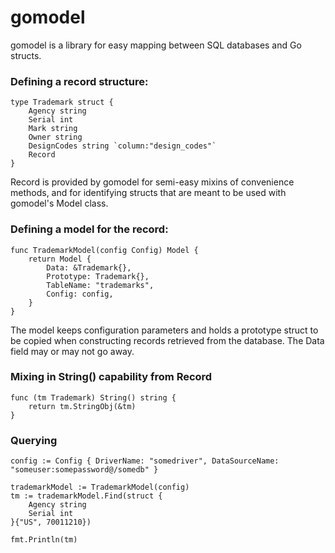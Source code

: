 gomodel
=======
gomodel is a library for easy mapping between SQL databases and Go structs.

### Defining a record structure:
```
type Trademark struct {
	Agency string
	Serial int
	Mark string
	Owner string
	DesignCodes string `column:"design_codes"`
	Record
}
```
Record is provided by gomodel for semi-easy mixins of convenience methods, and
for identifying structs that are meant to be used with gomodel's Model class.

### Defining a model for the record:
```
func TrademarkModel(config Config) Model {
	return Model {
		Data: &Trademark{},
		Prototype: Trademark{},
		TableName: "trademarks",
		Config: config,
	}
}
```
The model keeps configuration parameters and holds a prototype struct to be
copied when constructing records retrieved from the database. The Data field
may or may not go away.

### Mixing in String() capability from Record
```
func (tm Trademark) String() string {
	return tm.StringObj(&tm)
}
```

### Querying
```
config := Config { DriverName: "somedriver", DataSourceName: "someuser:somepassword@/somedb" }

trademarkModel := TrademarkModel(config)
tm := trademarkModel.Find(struct {
	Agency string
	Serial int
}{"US", 70011210})

fmt.Println(tm)
```

